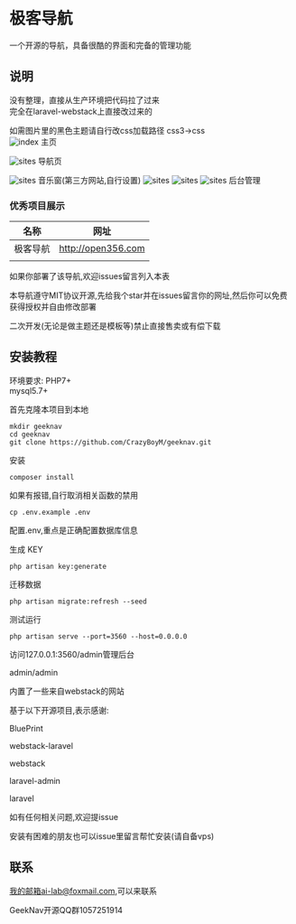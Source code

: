 # 极客导航
一个开源的导航，具备很酷的界面和完备的管理功能
## 说明

没有整理，直接从生产环境把代码拉了过来  
完全在laravel-webstack上直接改过来的

如需图片里的黑色主题请自行改css加载路径 css3->css  
![index](https://github.com/CrazyBoyM/geeknav/blob/master/index.PNG)
主页

![sites](https://github.com/CrazyBoyM/geeknav/blob/master/sites.PNG)
导航页

![sites](https://github.com/CrazyBoyM/geeknav/blob/master/music.PNG)
音乐窗(第三方网站,自行设置) 
![sites](https://github.com/CrazyBoyM/geeknav/blob/master/admin-home.PNG)
![sites](https://github.com/CrazyBoyM/geeknav/blob/master/admin-categories.PNG)
![sites](https://github.com/CrazyBoyM/geeknav/blob/master/admin-sites.PNG)
后台管理

### 优秀项目展示
|名称|网址|
|-----|-----|
|极客导航|http://open356.com|
|||

如果你部署了该导航,欢迎issues留言列入本表

本导航遵守MIT协议开源,先给我个star并在issues留言你的网址,然后你可以免费获得授权并自由修改部署

二次开发(无论是做主题还是模板等)禁止直接售卖或有偿下载

## 安装教程
环境要求:
PHP7+  
mysql5.7+

首先克隆本项目到本地
```
mkdir geeknav
cd geeknav
git clone https://github.com/CrazyBoyM/geeknav.git
```
安装
```
composer install
```
如果有报错,自行取消相关函数的禁用
```
cp .env.example .env
```
配置.env,重点是正确配置数据库信息

生成 KEY
```
php artisan key:generate 
```
迁移数据
```
php artisan migrate:refresh --seed
```
测试运行
```
php artisan serve --port=3560 --host=0.0.0.0
```
访问127.0.0.1:3560/admin管理后台

admin/admin

内置了一些来自webstack的网站


基于以下开源项目,表示感谢:

BluePrint

webstack-laravel

webstack

laravel-admin

laravel

如有任何相关问题,欢迎提issue

安装有困难的朋友也可以issue里留言帮忙安装(请自备vps)

## 联系

我的邮箱ai-lab@foxmail.com,可以来联系

GeekNav开源QQ群1057251914
